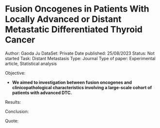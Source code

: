# Fusion Oncogenes in Patients With Locally Advanced or Distant Metastatic Differentiated Thyroid Cancer

Author: Gaoda Ju 
DataSet: Private
Date published: 25/08/2023
Status: Not started
Task: Distant Metastasis
Type: Journal
Type of paper: Experimental article, Statistical analysis

Objective:

- **We aimed to investigation between fusion oncogenes and clinicopathological characteristics involving a large-scale cohort of patients  with advanced DTC.**

Results:

Conclusion:

Quote: